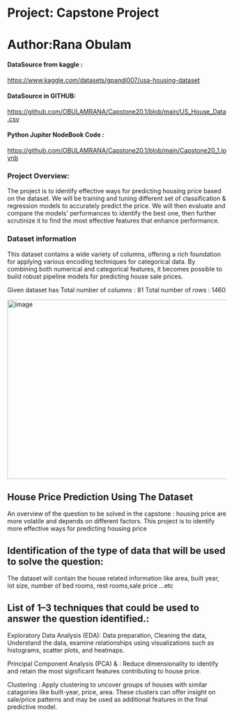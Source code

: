 # Project: Capstone Project
# Author:Rana Obulam
#### DataSource from kaggle : 
https://www.kaggle.com/datasets/gpandi007/usa-housing-dataset
#### DataSource in GITHUB: 
https://github.com/OBULAMRANA/Capstone20.1/blob/main/US_House_Data.csv
####  Python Jupiter NodeBook Code : 
https://github.com/OBULAMRANA/Capstone20.1/blob/main/Capstone20_1.ipynb

### Project Overview:
The  project is to identify  effective ways for predicting housing price based on the dataset. We will be training and tuning different set of classification & regression models to accurately predict the price. We will then evaluate and compare the models' performances to identify the best one, then further scrutinize it to find the most effective features that enhance performance.

### Dataset information
This dataset contains a wide variety of columns, offering a rich foundation for applying various encoding techniques for categorical data. By combining both numerical and categorical features, it becomes possible to build robust pipeline models for predicting house sale prices.

Given dataset has 
Total number of columns : 81
Total number of rows : 1460

<img width="795" height="411" alt="image" src="https://github.com/user-attachments/assets/e5625eb5-4d76-4e83-811b-5bbb7d282c5b" />



## House Price Prediction Using The Dataset
An overview of the question to be solved in the capstone :
housing price are more volatile and depends on different factors. This project is to identify more effective ways for predicting housing price

## Identification of the type of data that will be used to solve the question:
The dataset will contain the house related information like area, built year, lot size, number of bed rooms, rest rooms,sale price ...etc

## List of 1–3 techniques that could be used to answer the question identified.:
Exploratory Data Analysis (EDA): Data preparation, Cleaning the data, Understand the data, examine relationships using visualizations such as histograms, scatter plots, and heatmaps.

Principal Component Analysis (PCA) & : Reduce dimensionality to identify and retain the most significant features contributing to house price.

Clustering : Apply clustering to uncover groups of houses with similar catagories like built-year, price, area. These clusters can offer insight on sale/price patterns and may be used as additional features in the final predictive model.
